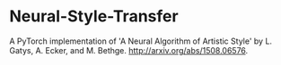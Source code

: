 # Neural-Style-Transfer
A PyTorch implementation of 'A Neural Algorithm of Artistic Style' by L. Gatys, A. Ecker, and M. Bethge. http://arxiv.org/abs/1508.06576.
